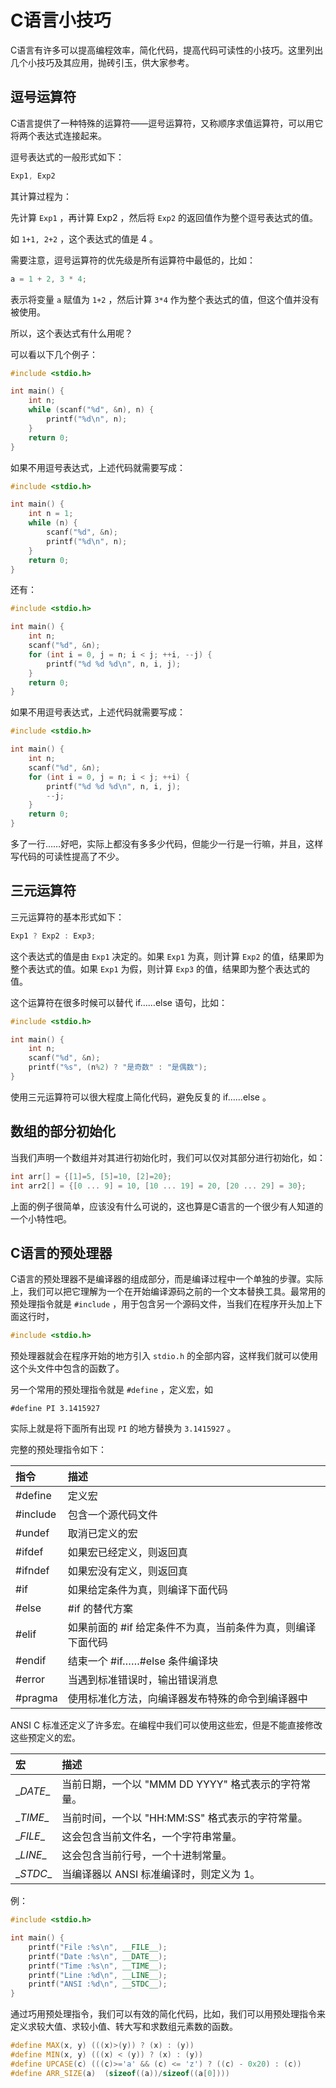 # C语言小技巧


C语言有许多可以提高编程效率，简化代码，提高代码可读性的小技巧。这里列出几个小技巧及其应用，抛砖引玉，供大家参考。

## 逗号运算符

C语言提供了一种特殊的运算符——逗号运算符，又称顺序求值运算符，可以用它将两个表达式连接起来。

逗号表达式的一般形式如下：

```c++
Exp1, Exp2
```

其计算过程为：

先计算 `Exp1` ，再计算 Exp2 ，然后将 `Exp2` 的返回值作为整个逗号表达式的值。

如 `1+1, 2+2` ，这个表达式的值是 4 。

需要注意，逗号运算符的优先级是所有运算符中最低的，比如：

```c++
a = 1 + 2, 3 * 4;
```

表示将变量 `a` 赋值为 `1+2` ，然后计算 `3*4` 作为整个表达式的值，但这个值并没有被使用。

所以，这个表达式有什么用呢？

可以看以下几个例子：

```c++
#include <stdio.h>

int main() {
    int n;
    while (scanf("%d", &n), n) {
        printf("%d\n", n);
    }
    return 0;
}
```

如果不用逗号表达式，上述代码就需要写成：

```c++
#include <stdio.h>

int main() {
    int n = 1;
    while (n) {
        scanf("%d", &n);
        printf("%d\n", n);
    }
    return 0;
}
```

还有：

```c++
#include <stdio.h>

int main() {
    int n;
    scanf("%d", &n);
    for (int i = 0, j = n; i < j; ++i, --j) {
        printf("%d %d %d\n", n, i, j);
    }
    return 0;
}
```

如果不用逗号表达式，上述代码就需要写成：

```c++
#include <stdio.h>

int main() {
    int n;
    scanf("%d", &n);
    for (int i = 0, j = n; i < j; ++i) {
        printf("%d %d %d\n", n, i, j);
        --j;
    }
    return 0;
}
```

多了一行……好吧，实际上都没有多多少代码，但能少一行是一行嘛，并且，这样写代码的可读性提高了不少。

## 三元运算符

三元运算符的基本形式如下：

```c++
Exp1 ? Exp2 : Exp3;
```

这个表达式的值是由 `Exp1` 决定的。如果 `Exp1` 为真，则计算 `Exp2` 的值，结果即为整个表达式的值。如果 `Exp1` 为假，则计算 `Exp3` 的值，结果即为整个表达式的值。

这个运算符在很多时候可以替代 if……else 语句，比如：

```c++
#include <stdio.h>

int main() {
    int n;
    scanf("%d", &n);
    printf("%s", (n%2) ? "是奇数" : "是偶数");
}
```

使用三元运算符可以很大程度上简化代码，避免反复的 if……else 。

## 数组的部分初始化

当我们声明一个数组并对其进行初始化时，我们可以仅对其部分进行初始化，如：

```c++
int arr[] = {[1]=5, [5]=10, [2]=20};
int arr2[] = {[0 ... 9] = 10, [10 ... 19] = 20, [20 ... 29] = 30};
```

上面的例子很简单，应该没有什么可说的，这也算是C语言的一个很少有人知道的一个小特性吧。

## C语言的预处理器

C语言的预处理器不是编译器的组成部分，而是编译过程中一个单独的步骤。实际上，我们可以把它理解为一个在开始编译源码之前的一个文本替换工具。最常用的预处理指令就是 `#include` ，用于包含另一个源码文件，当我们在程序开头加上下面这行时，

```c++
#include <stdio.h>
```

预处理器就会在程序开始的地方引入 `stdio.h` 的全部内容，这样我们就可以使用这个头文件中包含的函数了。

另一个常用的预处理指令就是 `#define` ，定义宏，如

```
#define PI 3.1415927
```

实际上就是将下面所有出现 `PI` 的地方替换为 `3.1415927` 。

完整的预处理指令如下：

| 指令     | 描述                                                        |
| :------- | :---------------------------------------------------------- |
| #define  | 定义宏                                                      |
| #include | 包含一个源代码文件                                          |
| #undef   | 取消已定义的宏                                              |
| #ifdef   | 如果宏已经定义，则返回真                                    |
| #ifndef  | 如果宏没有定义，则返回真                                    |
| #if      | 如果给定条件为真，则编译下面代码                            |
| #else    | #if 的替代方案                                              |
| #elif    | 如果前面的 #if 给定条件不为真，当前条件为真，则编译下面代码 |
| #endif   | 结束一个 #if……#else 条件编译块                              |
| #error   | 当遇到标准错误时，输出错误消息                              |
| #pragma  | 使用标准化方法，向编译器发布特殊的命令到编译器中            |

ANSI C 标准还定义了许多宏。在编程中我们可以使用这些宏，但是不能直接修改这些预定义的宏。

| 宏        | 描述                                                |
| :-------- | :-------------------------------------------------- |
| \__DATE__ | 当前日期，一个以 "MMM DD YYYY" 格式表示的字符常量。 |
| \__TIME__ | 当前时间，一个以 "HH:MM:SS" 格式表示的字符常量。    |
| \__FILE__ | 这会包含当前文件名，一个字符串常量。                |
| \__LINE__ | 这会包含当前行号，一个十进制常量。                  |
| \__STDC__ | 当编译器以 ANSI 标准编译时，则定义为 1。            |

例：

```c++
#include <stdio.h>

int main() {
    printf("File :%s\n", __FILE__);
    printf("Date :%s\n", __DATE__);
    printf("Time :%s\n", __TIME__);
    printf("Line :%d\n", __LINE__);
    printf("ANSI :%d\n", __STDC__);
}
```

通过巧用预处理指令，我们可以有效的简化代码，比如，我们可以用预处理指令来定义求较大值、求较小值、转大写和求数组元素数的函数。

```c++
#define MAX(x, y) (((x)>(y)) ? (x) : (y))
#define MIN(x, y) (((x) < (y)) ? (x) : (y))
#define UPCASE(c) (((c)>='a' && (c) <= 'z') ? ((c) - 0x20) : (c))
#define ARR_SIZE(a)  (sizeof((a))/sizeof((a[0])))
```


